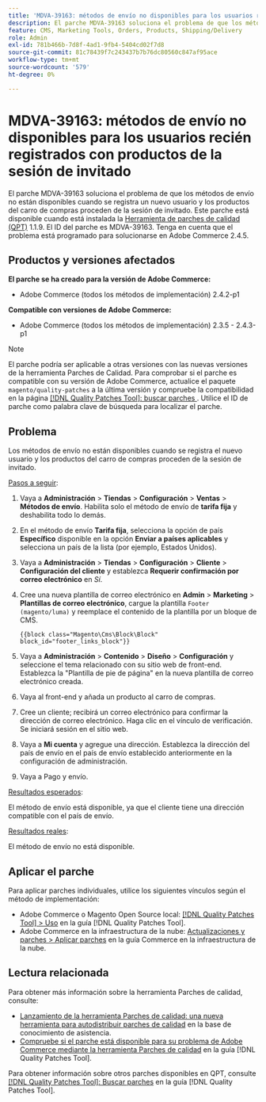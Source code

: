 ```yaml
---
title: 'MDVA-39163: métodos de envío no disponibles para los usuarios recién registrados con productos de la sesión de invitado'
description: El parche MDVA-39163 soluciona el problema de que los métodos de envío no están disponibles cuando se registra un nuevo usuario y los productos del carro de compras proceden de la sesión de invitado. Este parche está disponible cuando está instalada la [Quality Patches Tool (QPT)](https://experienceleague.adobe.com/es/docs/commerce-knowledge-base/kb/announcements/commerce-announcements/magento-quality-patches-released-new-tool-to-self-serve-quality-patches) 1.1.9. El ID del parche es MDVA-39163. Tenga en cuenta que el problema está programado para solucionarse en Adobe Commerce 2.4.5.
feature: CMS, Marketing Tools, Orders, Products, Shipping/Delivery
role: Admin
exl-id: 781b466b-7d8f-4ad1-9fb4-5404cd02f7d8
source-git-commit: 81c78439f7c243437b7b76dc80560c847af95ace
workflow-type: tm+mt
source-wordcount: '579'
ht-degree: 0%

---
```


# MDVA-39163: métodos de envío no disponibles para los usuarios recién registrados con productos de la sesión de invitado

El parche MDVA-39163 soluciona el problema de que los métodos de envío no están disponibles cuando se registra un nuevo usuario y los productos del carro de compras proceden de la sesión de invitado. Este parche está disponible cuando está instalada la [Herramienta de parches de calidad (QPT)](https://experienceleague.adobe.com/es/docs/commerce-knowledge-base/kb/announcements/commerce-announcements/magento-quality-patches-released-new-tool-to-self-serve-quality-patches) 1.1.9. El ID del parche es MDVA-39163. Tenga en cuenta que el problema está programado para solucionarse en Adobe Commerce 2.4.5.

## Productos y versiones afectados

**El parche se ha creado para la versión de Adobe Commerce:**

* Adobe Commerce (todos los métodos de implementación) 2.4.2-p1

**Compatible con versiones de Adobe Commerce:**

* Adobe Commerce (todos los métodos de implementación) 2.3.5 - 2.4.3-p1

>[!NOTE]
>
>El parche podría ser aplicable a otras versiones con las nuevas versiones de la herramienta Parches de Calidad. Para comprobar si el parche es compatible con su versión de Adobe Commerce, actualice el paquete `magento/quality-patches` a la última versión y compruebe la compatibilidad en la página [[!DNL Quality Patches Tool]: buscar parches ](https://experienceleague.adobe.com/es/docs/commerce-knowledge-base/kb/announcements/commerce-announcements/magento-quality-patches-released-new-tool-to-self-serve-quality-patches). Utilice el ID de parche como palabra clave de búsqueda para localizar el parche.

## Problema

Los métodos de envío no están disponibles cuando se registra el nuevo usuario y los productos del carro de compras proceden de la sesión de invitado.

<u>Pasos a seguir</u>:

1. Vaya a **Administración** > **Tiendas** > **Configuración** > **Ventas** > **Métodos de envío**. Habilita solo el método de envío de **tarifa fija** y deshabilita todo lo demás.
1. En el método de envío **Tarifa fija**, selecciona la opción de país **Específico** disponible en la opción **Enviar a países aplicables** y selecciona un país de la lista (por ejemplo, Estados Unidos).
1. Vaya a **Administración** > **Tiendas** > **Configuración** > **Cliente** > **Configuración del cliente** y establezca **Requerir confirmación por correo electrónico** en _Sí_.
1. Cree una nueva plantilla de correo electrónico en **Admin** > **Marketing** > **Plantillas de correo electrónico**, cargue la plantilla `Footer (magento/luma)` y reemplace el contenido de la plantilla por un bloque de CMS.

   ```CMS
   {{block class="Magento\Cms\Block\Block" block_id="footer_links_block"}}
   ```

1. Vaya a **Administración** > **Contenido** > **Diseño** > **Configuración** y seleccione el tema relacionado con su sitio web de front-end. Establezca la &quot;Plantilla de pie de página&quot; en la nueva plantilla de correo electrónico creada.
1. Vaya al front-end y añada un producto al carro de compras.
1. Cree un cliente; recibirá un correo electrónico para confirmar la dirección de correo electrónico. Haga clic en el vínculo de verificación. Se iniciará sesión en el sitio web.
1. Vaya a **Mi cuenta** y agregue una dirección. Establezca la dirección del país de envío en el país de envío establecido anteriormente en la configuración de administración.
1. Vaya a Pago y envío.

<u>Resultados esperados</u>:

El método de envío está disponible, ya que el cliente tiene una dirección compatible con el país de envío.

<u>Resultados reales</u>:

El método de envío no está disponible.

## Aplicar el parche

Para aplicar parches individuales, utilice los siguientes vínculos según el método de implementación:

* Adobe Commerce o Magento Open Source local: [[!DNL Quality Patches Tool] > Uso](/help/tools/quality-patches-tool/usage.md) en la guía [!DNL Quality Patches Tool].
* Adobe Commerce en la infraestructura de la nube: [Actualizaciones y parches > Aplicar parches](https://experienceleague.adobe.com/docs/commerce-cloud-service/user-guide/develop/upgrade/apply-patches.html?lang=es) en la guía Commerce en la infraestructura de la nube.

## Lectura relacionada

Para obtener más información sobre la herramienta Parches de calidad, consulte:

* [Lanzamiento de la herramienta Parches de calidad: una nueva herramienta para autodistribuir parches de calidad](https://experienceleague.adobe.com/es/docs/commerce-knowledge-base/kb/announcements/commerce-announcements/magento-quality-patches-released-new-tool-to-self-serve-quality-patches) en la base de conocimiento de asistencia.
* [Compruebe si el parche está disponible para su problema de Adobe Commerce mediante la herramienta Parches de calidad](/help/tools/quality-patches-tool/patches-available-in-qpt/check-patch-for-magento-issue-with-magento-quality-patches.md) en la guía [!DNL Quality Patches Tool].

Para obtener información sobre otros parches disponibles en QPT, consulte [[!DNL Quality Patches Tool]: Buscar parches](https://experienceleague.adobe.com/tools/commerce-quality-patches/index.html?lang=es) en la guía [!DNL Quality Patches Tool].
